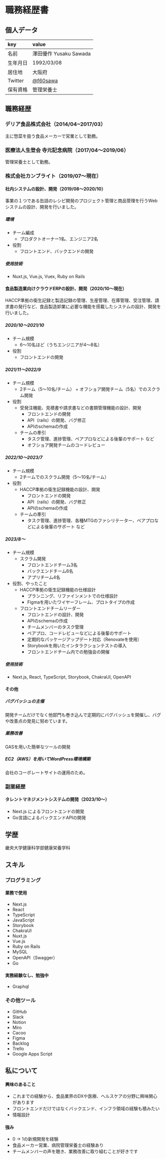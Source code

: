 # 職務経歴書

## 個人データ
|key|value|
|:-|:-|
|名前|澤田優作 Yusaku Sawada|
|生年月日|1992/03/08|
|居住地|大阪府|
|Twitter|[@f60sawa](https://twitter.com/f60sawa)|
|保有資格|管理栄養士|

## 職務経歴
### デリア食品株式会社（2014/04~2017/03）
主に惣菜を扱う食品メーカーで営業として勤務。

### 医療法人生登会 寺元記念病院（2017/04〜2019/06）
管理栄養士として勤務。

### 株式会社カンブライト（2019/07〜現在）
#### 社内システムの設計、開発（2019/08〜2020/10）
事業の１つである缶詰のレシピ開発のプロジェクト管理と商品管理を行うWebシステムの設計、開発を行いました。
##### 環境
- チーム編成
  - プロダクトオーナー1名、エンジニア2名
- 役割
  - フロントエンド、バックエンドの開発
##### 使用技術
- Nuxt.js, Vue.js, Vuex, Ruby on Rails

#### 食品製造業向けクラウドERPの設計、開発（2020/10〜現在）
HACCP準拠の衛生記録と製造記録の管理、生産管理、在庫管理、受注管理、請求書の発行など、食品製造卸業に必要な機能を搭載したシステムの設計、開発を行いました。

##### 2020/10〜2021/10
- チーム規模
  - 6〜10名ほど（うちエンジニアが4〜8名）
- 役割
  - フロントエンドの開発

##### 2021/11〜2022/9
- チーム規模
  - 2チーム（5〜10名/チーム） + オフショア開発チーム（5名）でのスクラム開発
- 役割
  - 受発注機能、見積書や請求書などの書類管理機能の設計、開発
    - フロントエンドの開発
    - API（rails）の開発、バグ修正
    - APIのschemaの作成
  - チームの牽引
    - タスク管理、進捗管理、ペアプロなどによる後輩のサポート など
    - オフショア開発チームのコードレビュー

##### 2022/10〜2023/7
- チーム規模
  - 2チームでのスクラム開発（5〜10名/チーム）
- 役割
  - HACCP準拠の衛生記録機能の設計、開発
    - フロントエンドの開発
    - API（rails）の開発、バグ修正
    - APIのschemaの作成
  - チームの牽引
    - タスク管理、進捗管理、各種MTGのファシリテーター、ペアプロなどによる後輩のサポート など

##### 2023/8〜
- チーム規模
  - スクラム開発
    - フロントエンドチーム3名
    - バックエンドチーム6名
    - アプリチーム4名
- 役割、やったこと
  - HACCP準拠の衛生記録機能の仕様設計
    - プランニング、リファインメントでの仕様設計
    - Figmaを用いたワイヤーフレーム、プロトタイプの作成
  - フロントエンドチームリーダー
    - フロントエンドの設計、開発
    - APIのschemaの作成
    - チームメンバーのタスク管理
    - ペアプロ、コードレビューなどによる後輩のサポート
    - 定期的なパッケージアップデート対応（Renovateを使用）
    - Storybookを用いたインタラクションテストの導入
    - フロントエンドチーム内での勉強会の開催

##### 使用技術
  - Next.js, React, TypeScript, Storybook, ChakraUI, OpenAPI

#### その他
##### バグバッシュの主催
開発チームだけでなく他部門も巻き込んで定期的にバグバッシュを開催し、バグや改善点の発見に努めています。

##### 業務改善
GASを用いた簡単なツールの開発

##### EC2（AWS）を用いてWordPress環境構築
会社のコーポレートサイトの運用のため。

### 副業経歴
#### タレントマネジメントシステムの開発（2023/10〜）
- Next.js によるフロントエンドの開発
- Go言語によるバックエンドAPIの開発

## 学歴
畿央大学健康科学部健康栄養学科
## スキル
### プログラミング
#### 業務で使用
- Next.js
- React
- TypeScript
- JavaScript
- Storybook
- ChakraUI
- Nuxt.js
- Vue.js
- Ruby on Rails
- MySQL
- OpenAPI（Swagger）
- Go

#### 実務経験なし、勉強中
- Graphql

### その他ツール
- GitHub
- Slack
- Notion
- Miro
- Cacoo
- Figma
- Backlog
- Trello
- Google Apps Script

## 私について
#### 興味のあること
- これまでの経験から、食品業界のDXや医療、ヘルスケアの分野に興味関心があります
- フロントエンドだけではなくバックエンド、インフラ領域の経験も積みたい
- 情報設計

#### 強み
- 0 -> 1の新規開発を経験
- 食品メーカー営業、病院管理栄養士の経験あり
- チームメンバーの声を聴き、業務改善に取り組むことが好きです

